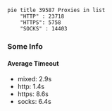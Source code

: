 
```mermaid
pie title 39587 Proxies in list
    "HTTP" : 23718
    "HTTPS": 5758
    "SOCKS" : 14403
```

### Some Info
#### Average Timeout

- mixed: 2.9s
- http: 1.4s
- https: 8.6s
- socks: 6.4s